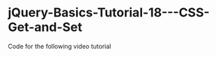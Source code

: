 jQuery-Basics-Tutorial-18---CSS-Get-and-Set
===========================================

Code for the following video tutorial 
